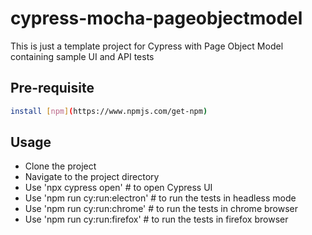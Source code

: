 # cypress-mocha-pageobjectmodel

This is just a template project for Cypress with Page Object Model containing sample UI and API tests

## Pre-requisite
```bash
install [npm](https://www.npmjs.com/get-npm)
```

## Usage
- Clone the project
- Navigate to the project directory
- Use 'npx cypress open' # to open Cypress UI
- Use 'npm run cy:run:electron'  # to run the tests in headless mode 
- Use 'npm run cy:run:chrome'  # to run the tests in chrome browser 
- Use 'npm run cy:run:firefox'  # to run the tests in firefox browser
